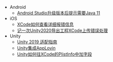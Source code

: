 * Android
  * [Android Studio升级版本后提示需要Java 11](/ProjectDocs/Android/Android%20Studio%E5%8D%87%E7%BA%A7%E7%89%88%E6%9C%AC%E5%90%8E%E6%8F%90%E7%A4%BA%E9%9C%80%E8%A6%81Java%2011.md)
* iOS
  * [XCode如何查看详细报错信息](/ProjectDocs/iOS/XCode如何查看详细报错信息.md)
  * [记一次Unity2020导出工程XCode上传错误处理](/ProjectDocs/iOS/记一次Unity2020导出工程XCode上传错误处理.md)
* Unity
  * [Unity 2019 适配指南](/ProjectDocs/Unity/Unity%202019%20%E9%80%82%E9%85%8D%E6%8C%87%E5%8D%97.md)
  * [Unity集成AppLovin](/ProjectDocs/Unity/Unity集成AppLovin.md)
  * [Unity如何往XCode的PlistInfo中加字段](/ProjectDocs/Unity/Unity如何往XCode的PlistInfo中加字段.md)

